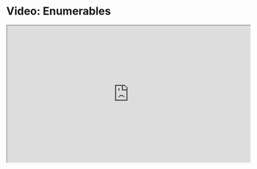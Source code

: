 # Video: Enumerables

<iframe src="https://player.vimeo.com/video/593547595/?title=0&byline=0&portrait=0" width="640" height="360" allowfullscreen="allowfullscreen" allow="autoplay; fullscreen; picture-in-picture"></iframe>
